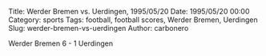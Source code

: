 Title: Werder Bremen vs. Uerdingen, 1995/05/20
Date: 1995/05/20 00:00
Category: sports
Tags: football, football scores, Werder Bremen, Uerdingen
Slug: werder-bremen-vs-uerdingen
Author: carbonero


Werder Bremen 6 - 1 Uerdingen
